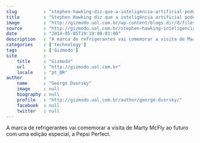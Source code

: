 ```yaml
---
slug          : "stephen-hawking-diz-que-a-inteligencia-artificial-pode-ser-o-maior-erro-na-historia"
title         : "Stephen Hawking diz que a inteligência artificial pode ser o “maior erro na história”"
image         : "http://gizmodo.uol.com.br/wp-content/blogs.dir/8/files/2014/05/xri4ovf4w5pdxjojce0d.jpg"
source        : "http://gizmodo.uol.com.br/stephen-hawking-inteligencia-artificial/"
date          : "2014-05-05T19:19:00-03:00"
description   : "A marca de refrigerantes vai comemorar a visita de Marty McFly ao futuro com uma edição especial, a Pepsi Perfect."
categories    : ['technology']
tags          : ['Gizmodo']
site          :
    title     : "Gizmodo"
    url       : "http://gizmodo.uol.com.br"
    locale    : "pt_BR"
author        :
    name      : "George Dvorsky"
    image     : null
    biography : null
    profile   : "http://gizmodo.uol.com.br/author/george-dvorsky/"
    facebook  : null
    twitter   : null
---
```


A marca de refrigerantes vai comemorar a visita de Marty McFly ao futuro com uma edição especial, a Pepsi Perfect.
